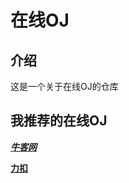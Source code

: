 # 在线OJ

## 介绍
这是一个关于在线OJ的仓库
## 我推荐的在线OJ
[ **_牛客网_** ](https://www.nowcoder.com/)

[ **力扣** ](https://leetcode.cn)
